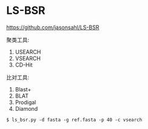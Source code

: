 # LS-BSR

https://github.com/jasonsahl/LS-BSR

聚类工具:

1. USEARCH
2. VSEARCH
3. CD-Hit

比对工具:

1. Blast+
2. BLAT
3. Prodigal
4. Diamond

```
$ ls_bsr.py -d fasta -g ref.fasta -p 40 -c vsearch
```
